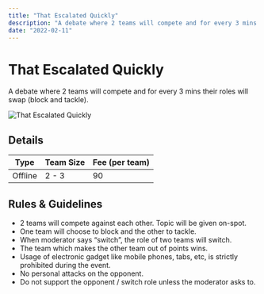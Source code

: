 ```yaml
---
title: "That Escalated Quickly"
description: "A debate where 2 teams will compete and for every 3 mins their roles will swap (block and tackle)."
date: "2022-02-11"
---
```


# That Escalated Quickly

A debate where 2 teams will compete and for every 3 mins their roles will swap (block and tackle).

<img src="/posters/7.png" alt="That Escalated Quickly" class="w-full lg:w-96 object-cover" />

## Details

| Type    | Team Size | Fee (per team) |
| ------- | --------- | -------------- |
| Offline | 2 - 3     | 90             |

## Rules & Guidelines

-   2 teams will compete against each other. Topic will be given on-spot.
-   One team will choose to block and the other to tackle.
-   When moderator says “switch”, the role of two teams will switch.
-   The team which makes the other team out of points wins.
-   Usage of electronic gadget like mobile phones, tabs, etc, is strictly prohibited during the event.
-   No personal attacks on the opponent.
-   Do not support the opponent / switch role unless the moderator asks to.
